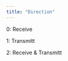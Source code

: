 ```yaml
---
title: "Direction"
---
```


&#48;: Receive

&#49;: Transmitt

&#50;: Receive \& Transmitt

